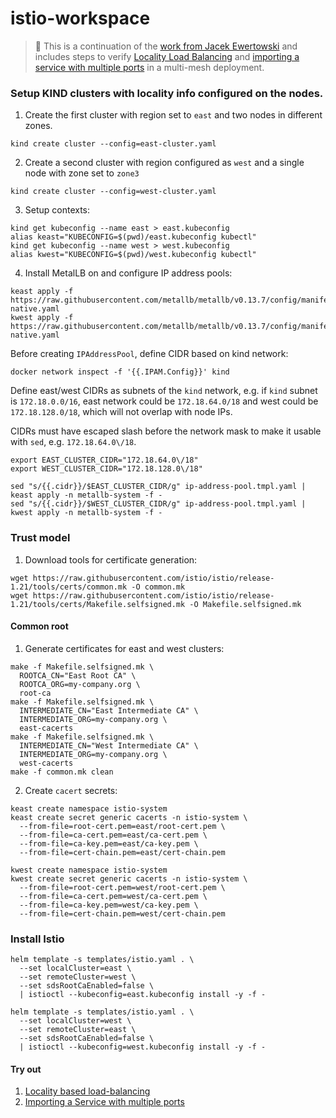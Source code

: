 # istio-workspace

> 📝 This is a continuation of the [work from Jacek Ewertowski](https://github.com/jewertow/istio-playground/blob/master/mesh-federation/README.md) and includes steps to verify [Locality Load Balancing](./multi-mesh-locality-lb) and [importing a service with multiple ports](./multi-port-service) in a multi-mesh deployment.

### Setup KIND clusters with locality info configured on the nodes.

1. Create the first cluster with region set to `east` and two nodes in different zones.
```shell
kind create cluster --config=east-cluster.yaml
```
2. Create a second cluster with region configured as `west` and a single node with zone set to `zone3`
```shell
kind create cluster --config=west-cluster.yaml
```
3. Setup contexts:
```shell
kind get kubeconfig --name east > east.kubeconfig
alias keast="KUBECONFIG=$(pwd)/east.kubeconfig kubectl"
kind get kubeconfig --name west > west.kubeconfig
alias kwest="KUBECONFIG=$(pwd)/west.kubeconfig kubectl"
```
4. Install MetalLB on and configure IP address pools:
```shell
keast apply -f https://raw.githubusercontent.com/metallb/metallb/v0.13.7/config/manifests/metallb-native.yaml
kwest apply -f https://raw.githubusercontent.com/metallb/metallb/v0.13.7/config/manifests/metallb-native.yaml
```
Before creating `IPAddressPool`, define CIDR based on kind network:
```shell
docker network inspect -f '{{.IPAM.Config}}' kind
```
Define east/west CIDRs as subnets of the `kind` network, e.g. if `kind` subnet is `172.18.0.0/16`,
east network could be `172.18.64.0/18` and west could be `172.18.128.0/18`, which will not overlap with node IPs.

CIDRs must have escaped slash before the network mask to make it usable with `sed`, e.g. `172.18.64.0\/18`.
```shell
export EAST_CLUSTER_CIDR="172.18.64.0\/18"
export WEST_CLUSTER_CIDR="172.18.128.0\/18"
```
```shell
sed "s/{{.cidr}}/$EAST_CLUSTER_CIDR/g" ip-address-pool.tmpl.yaml | keast apply -n metallb-system -f -
sed "s/{{.cidr}}/$WEST_CLUSTER_CIDR/g" ip-address-pool.tmpl.yaml | kwest apply -n metallb-system -f -
```

### Trust model

1. Download tools for certificate generation:
```shell
wget https://raw.githubusercontent.com/istio/istio/release-1.21/tools/certs/common.mk -O common.mk
wget https://raw.githubusercontent.com/istio/istio/release-1.21/tools/certs/Makefile.selfsigned.mk -O Makefile.selfsigned.mk
```

#### Common root

1. Generate certificates for east and west clusters:
```shell
make -f Makefile.selfsigned.mk \
  ROOTCA_CN="East Root CA" \
  ROOTCA_ORG=my-company.org \
  root-ca
make -f Makefile.selfsigned.mk \
  INTERMEDIATE_CN="East Intermediate CA" \
  INTERMEDIATE_ORG=my-company.org \
  east-cacerts
make -f Makefile.selfsigned.mk \
  INTERMEDIATE_CN="West Intermediate CA" \
  INTERMEDIATE_ORG=my-company.org \
  west-cacerts
make -f common.mk clean
```

2. Create `cacert` secrets:
```shell
keast create namespace istio-system
keast create secret generic cacerts -n istio-system \
  --from-file=root-cert.pem=east/root-cert.pem \
  --from-file=ca-cert.pem=east/ca-cert.pem \
  --from-file=ca-key.pem=east/ca-key.pem \
  --from-file=cert-chain.pem=east/cert-chain.pem
```
```shell
kwest create namespace istio-system
kwest create secret generic cacerts -n istio-system \
  --from-file=root-cert.pem=west/root-cert.pem \
  --from-file=ca-cert.pem=west/ca-cert.pem \
  --from-file=ca-key.pem=west/ca-key.pem \
  --from-file=cert-chain.pem=west/cert-chain.pem
```

### Install Istio

```shell
helm template -s templates/istio.yaml . \
  --set localCluster=east \
  --set remoteCluster=west \
  --set sdsRootCaEnabled=false \
  | istioctl --kubeconfig=east.kubeconfig install -y -f -
```
```shell
helm template -s templates/istio.yaml . \
  --set localCluster=west \
  --set remoteCluster=east \
  --set sdsRootCaEnabled=false \
  | istioctl --kubeconfig=west.kubeconfig install -y -f -
```

#### Try out

1. [Locality based load-balancing](./locality-load-balancing/README.md)
2. [Importing a Service with multiple ports](./multi-port-service/README.md)

